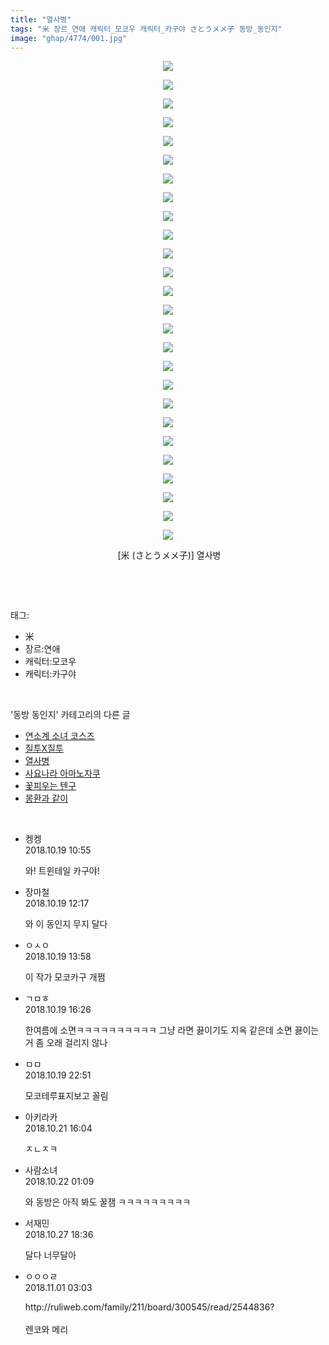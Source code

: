 ```yaml
---
title: "열사병"
tags: "米 장르_연애 캐릭터_모코우 캐릭터_카구야 さとうメメ子 동방_동인지"
image: "ghap/4774/001.jpg"
---
```

<div class="article">
<p style="text-align: center; clear: none; float: none;"><img src="{{ site.nasurl }}/ghap/4774/001.jpg"/></p>
<p style="text-align: center; clear: none; float: none;"><img src="{{ site.nasurl }}/ghap/4774/002.jpg"/></p>
<p style="text-align: center; clear: none; float: none;"><img src="{{ site.nasurl }}/ghap/4774/003.jpg"/></p>
<p style="text-align: center; clear: none; float: none;"><img src="{{ site.nasurl }}/ghap/4774/004.jpg"/></p>
<p style="text-align: center; clear: none; float: none;"><img src="{{ site.nasurl }}/ghap/4774/005.jpg"/></p>
<p style="text-align: center; clear: none; float: none;"><img src="{{ site.nasurl }}/ghap/4774/006.jpg"/></p>
<p style="text-align: center; clear: none; float: none;"><img src="{{ site.nasurl }}/ghap/4774/007.jpg"/></p>
<p style="text-align: center; clear: none; float: none;"><img src="{{ site.nasurl }}/ghap/4774/008.jpg"/></p>
<p style="text-align: center; clear: none; float: none;"><img src="{{ site.nasurl }}/ghap/4774/009.jpg"/></p>
<p style="text-align: center; clear: none; float: none;"><img src="{{ site.nasurl }}/ghap/4774/010.jpg"/></p>
<p style="text-align: center; clear: none; float: none;"><img src="{{ site.nasurl }}/ghap/4774/011.jpg"/></p>
<p style="text-align: center; clear: none; float: none;"><img src="{{ site.nasurl }}/ghap/4774/012.jpg"/></p>
<p style="text-align: center; clear: none; float: none;"><img src="{{ site.nasurl }}/ghap/4774/013.jpg"/></p>
<p style="text-align: center; clear: none; float: none;"><img src="{{ site.nasurl }}/ghap/4774/014.jpg"/></p>
<p style="text-align: center; clear: none; float: none;"><img src="{{ site.nasurl }}/ghap/4774/015.jpg"/></p>
<p style="text-align: center; clear: none; float: none;"><img src="{{ site.nasurl }}/ghap/4774/016.jpg"/></p>
<p style="text-align: center; clear: none; float: none;"><img src="{{ site.nasurl }}/ghap/4774/017.jpg"/></p>
<p style="text-align: center; clear: none; float: none;"><img src="{{ site.nasurl }}/ghap/4774/018.jpg"/></p>
<p style="text-align: center; clear: none; float: none;"><img src="{{ site.nasurl }}/ghap/4774/019.jpg"/></p>
<p style="text-align: center; clear: none; float: none;"><img src="{{ site.nasurl }}/ghap/4774/020.jpg"/></p>
<p style="text-align: center; clear: none; float: none;"><img src="{{ site.nasurl }}/ghap/4774/021.jpg"/></p>
<p style="text-align: center; clear: none; float: none;"><img src="{{ site.nasurl }}/ghap/4774/022.jpg"/></p>
<p style="text-align: center; clear: none; float: none;"><img src="{{ site.nasurl }}/ghap/4774/023.jpg"/></p>
<p style="text-align: center; clear: none; float: none;"><img src="{{ site.nasurl }}/ghap/4774/024.jpg"/></p>
<p style="text-align: center; clear: none; float: none;"><img src="{{ site.nasurl }}/ghap/4774/025.jpg"/></p>
<p style="text-align: center; clear: none; float: none;"><img src="{{ site.nasurl }}/ghap/4774/026.jpg"/></p>
<p style="text-align: center; clear: none; float: none;"> [米 (さとうメメ子)] 열사병</p>
<p><br/></p>
</div><br/>
<div class="tagTrail">
<p>태그: </p>
<ul>
<li>米</li>
<li>장르:연애</li>
<li>캐릭터:모코우</li>
<li>캐릭터:카구야</li>
</ul>
</div><br/>
<div class="another">
<p>'동방 동인지' 카테고리의 다른 글</p>
<ul>
<li><a href="/2018-10-25-ghap_4830">연소계 소녀 코스즈</a></li>
<li><a href="/2018-10-21-ghap_4779">질투X질투</a></li>
<li><a href="/2018-10-19-ghap_4774">열사병</a></li>
<li><a href="/2018-10-17-ghap_4770">사요나라 아마노자쿠</a></li>
<li><a href="/2018-10-14-ghap_4767">꽃피우는 텐구</a></li>
<li><a href="/2018-10-12-ghap_4764">몽환과 같이</a></li>
</ul>
</div><br/>
<div class="cb_module cb_fluid">
<div class="cb_wrt cb_profile">
<div class="comment">
<ul>
<li class="cb_thumb_off" id="comment15358213">
<div class="cb_comment_area">
<div class="cb_info_area">
<div class="cb_section">
<span class="cb_nick_name">켕켕</span>
</div>
<div class="cb_section">
<span class="cb_date">2018.10.19 10:55 </span>
</div>
</div>
<div class="cb_dsc_comment">
<p class="cb_dsc">
											와! 트윈테일 카구야!
										</p>
</div>
</div></li>
<li class="cb_thumb_off" id="comment15358239">
<div class="cb_comment_area">
<div class="cb_info_area">
<div class="cb_section">
<span class="cb_nick_name">장마철</span>
</div>
<div class="cb_section">
<span class="cb_date">2018.10.19 12:17 </span>
</div>
</div>
<div class="cb_dsc_comment">
<p class="cb_dsc">
											와 이 동인지 무지 달다
										</p>
</div>
</div></li>
<li class="cb_thumb_off" id="comment15358271">
<div class="cb_comment_area">
<div class="cb_info_area">
<div class="cb_section">
<span class="cb_nick_name">ㅇㅅㅇ</span>
</div>
<div class="cb_section">
<span class="cb_date">2018.10.19 13:58 </span>
</div>
</div>
<div class="cb_dsc_comment">
<p class="cb_dsc">
											이 작가 모코카구 개쩜
										</p>
</div>
</div></li>
<li class="cb_thumb_off" id="comment15358344">
<div class="cb_comment_area">
<div class="cb_info_area">
<div class="cb_section">
<span class="cb_nick_name">ㄱㅁㅎ</span>
</div>
<div class="cb_section">
<span class="cb_date">2018.10.19 16:26 </span>
</div>
</div>
<div class="cb_dsc_comment">
<p class="cb_dsc">
											한여름에 소면ㅋㅋㅋㅋㅋㅋㅋㅋㅋㅋ 그냥 라면 끓이기도 지옥 같은데 소면 끓이는 거 좀 오래 걸리지 않나
										</p>
</div>
</div></li>
<li class="cb_thumb_off" id="comment15358502">
<div class="cb_comment_area">
<div class="cb_info_area">
<div class="cb_section">
<span class="cb_nick_name">ㅁㅁ</span>
</div>
<div class="cb_section">
<span class="cb_date">2018.10.19 22:51 </span>
</div>
</div>
<div class="cb_dsc_comment">
<p class="cb_dsc">
											모코테루표지보고 꼴림
										</p>
</div>
</div></li>
<li class="cb_thumb_off" id="comment15359159">
<div class="cb_comment_area">
<div class="cb_info_area">
<div class="cb_section">
<span class="cb_nick_name">아키라카</span>
</div>
<div class="cb_section">
<span class="cb_date">2018.10.21 16:04 </span>
</div>
</div>
<div class="cb_dsc_comment">
<p class="cb_dsc">
											ㅈㄴㅈㅋ
										</p>
</div>
</div></li>
<li class="cb_thumb_off" id="comment15359396">
<div class="cb_comment_area">
<div class="cb_info_area">
<div class="cb_section">
<span class="cb_nick_name">사람소녀</span>
</div>
<div class="cb_section">
<span class="cb_date">2018.10.22 01:09 </span>
</div>
</div>
<div class="cb_dsc_comment">
<p class="cb_dsc">
											와 동방은 아직 봐도 꿀잼 ㅋㅋㅋㅋㅋㅋㅋㅋㅋ
										</p>
</div>
</div></li>
<li class="cb_thumb_off" id="comment15363517">
<div class="cb_comment_area">
<div class="cb_info_area">
<div class="cb_section">
<span class="cb_nick_name">서재민</span>
</div>
<div class="cb_section">
<span class="cb_date">2018.10.27 18:36 </span>
</div>
</div>
<div class="cb_dsc_comment">
<p class="cb_dsc">
											달다 너무달아
										</p>
</div>
</div></li>
<li class="cb_thumb_off" id="comment15365891">
<div class="cb_comment_area">
<div class="cb_info_area">
<div class="cb_section">
<span class="cb_nick_name">ㅇㅇㅇㄹ</span>
</div>
<div class="cb_section">
<span class="cb_date">2018.11.01 03:03 </span>
</div>
</div>
<div class="cb_dsc_comment">
<p class="cb_dsc">
											http://ruliweb.com/family/211/board/300545/read/2544836?<br/>
<br/>
렌코와 메리
										</p>
</div>
</div></li>
</ul>
</div>
</div><!-- commentList close -->
</div><br/>
